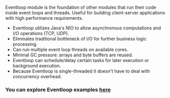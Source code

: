 Eventloop module is the foundation of other modules that run their code inside event loops and threads. Useful for 
building client-server applications with high performance requirements.

* Eventloop utilizes Java's NIO to allow asynchronous computations and I/O operations (TCP, UDP).
* Eliminates traditional bottleneck of I/O for further business logic processing.
* Can run multiple event loop threads on available cores.
* Minimal GC pressure: arrays and byte buffers are reused.
* Eventloop can schedule/delay certain tasks for later execution or background execution.
* Because Eventloop is single-threaded it doesn't have to deal with concurrency overhead.

### You can explore Eventloop examples [here](https://github.com/softindex/datakernel/tree/master/examples/eventloop)

